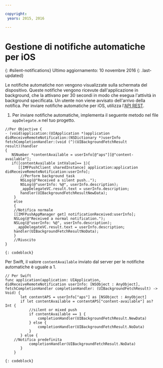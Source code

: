 ```yaml
---

copyright:
 years: 2015, 2016

---
```


# Gestione di notifiche automatiche per iOS
{: #silent-notifications}
Ultimo aggiornamento: 10 novembre 2016
{: .last-updated}

Le notifiche automatiche non vengono visualizzate sulla schermata del dispositivo. Queste notifiche vengono ricevute dall'applicazione in background, che la attivano per 30 secondi in modo che esegua l'attività in background specificata. Un utente non viene avvisato dell'arrivo della notifica. Per inviare notifiche automatiche per iOS, utilizza l'[API REST](https://mobile.{DomainName}/imfpush/).   

1. Per inviare notifiche automatiche, implementa il seguente metodo nel file `appDelegate.m` nel tuo progetto.

```
//Per Objective C
- (void)application:(UIApplication *)application didReceiveRemoteNotification:(NSDictionary *)userInfo fetchCompletionHandler:(void (^)(UIBackgroundFetchResult result))handler
{
   NSNumber *contentAvailable = userInfo[@"aps"][@"content-available"];
   if([contentAvailable intValue]== 1){
      [[IMFPushClient sharedInstance] application:application didReceiveRemoteNotification:userInfo];
       //Perform background task
       NSLog(@"Received a silent push..");
       NSLog(@"userInfo: %@", userInfo.description);
       _appDelegateVC.result.text = userInfo.description;
       handler(UIBackgroundFetchResultNewData);
    }
    else
	{
    //Notifica normale
    [[IMFPushAppManager get] notificationReceived:userInfo];
    NSLog(@"Received a normal notification.");
    NSLog(@"userInfo: %@", userInfo.description);
     _appDelegateVC.result.text = userInfo.description;
    handler(UIBackgroundFetchResultNoData);
    }
    //Riuscito
}
```
    {: codeblock}

Per Swift, il valore `contentAvailable` inviato dal server per le notifiche automatiche è uguale a 1.
```
// Per Swift
func application(application: UIApplication, didReceiveRemoteNotification userInfo: [NSObject : AnyObject], fetchCompletionHandler completionHandler: (UIBackgroundFetchResult) -> Void) {
       let contentAPS = userInfo["aps"] as [NSObject : AnyObject]
       if let contentAvailable = contentAPS["content-available"] as? Int {
           //silent or mixed push
           if contentAvailable == 1 {
               completionHandler(UIBackgroundFetchResult.NewData)
           } else {
               completionHandler(UIBackgroundFetchResult.NoData)
           }
       } else {
    //Notifica predefinita
           completionHandler(UIBackgroundFetchResult.NoData)
       }
    }
```
	{: codeblock}

